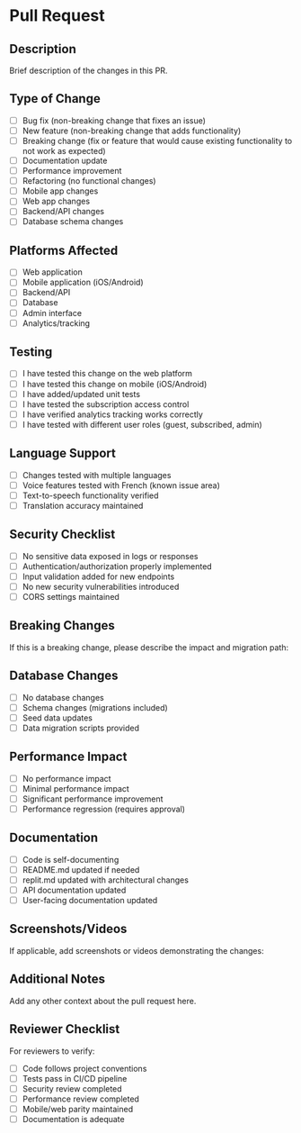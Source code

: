 # Pull Request

## Description
Brief description of the changes in this PR.

## Type of Change
- [ ] Bug fix (non-breaking change that fixes an issue)
- [ ] New feature (non-breaking change that adds functionality)
- [ ] Breaking change (fix or feature that would cause existing functionality to not work as expected)
- [ ] Documentation update
- [ ] Performance improvement
- [ ] Refactoring (no functional changes)
- [ ] Mobile app changes
- [ ] Web app changes
- [ ] Backend/API changes
- [ ] Database schema changes

## Platforms Affected
- [ ] Web application
- [ ] Mobile application (iOS/Android)
- [ ] Backend/API
- [ ] Database
- [ ] Admin interface
- [ ] Analytics/tracking

## Testing
- [ ] I have tested this change on the web platform
- [ ] I have tested this change on mobile (iOS/Android)
- [ ] I have added/updated unit tests
- [ ] I have tested the subscription access control
- [ ] I have verified analytics tracking works correctly
- [ ] I have tested with different user roles (guest, subscribed, admin)

## Language Support
- [ ] Changes tested with multiple languages
- [ ] Voice features tested with French (known issue area)
- [ ] Text-to-speech functionality verified
- [ ] Translation accuracy maintained

## Security Checklist
- [ ] No sensitive data exposed in logs or responses
- [ ] Authentication/authorization properly implemented
- [ ] Input validation added for new endpoints
- [ ] No new security vulnerabilities introduced
- [ ] CORS settings maintained

## Breaking Changes
If this is a breaking change, please describe the impact and migration path:

## Database Changes
- [ ] No database changes
- [ ] Schema changes (migrations included)
- [ ] Seed data updates
- [ ] Data migration scripts provided

## Performance Impact
- [ ] No performance impact
- [ ] Minimal performance impact
- [ ] Significant performance improvement
- [ ] Performance regression (requires approval)

## Documentation
- [ ] Code is self-documenting
- [ ] README.md updated if needed
- [ ] replit.md updated with architectural changes
- [ ] API documentation updated
- [ ] User-facing documentation updated

## Screenshots/Videos
If applicable, add screenshots or videos demonstrating the changes:

## Additional Notes
Add any other context about the pull request here.

## Reviewer Checklist
For reviewers to verify:
- [ ] Code follows project conventions
- [ ] Tests pass in CI/CD pipeline
- [ ] Security review completed
- [ ] Performance review completed
- [ ] Mobile/web parity maintained
- [ ] Documentation is adequate